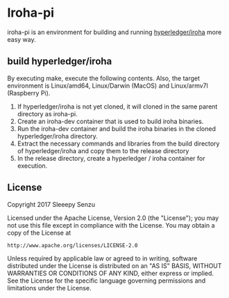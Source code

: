 # Iroha-pi

iroha-pi is an environment for building and running [hyperledger/iroha](https://github.com/hyperledger/iroha.git) more easy way.

## build hyperledger/iroha

By executing make, execute the following contents. Also, the target environment is Linux/amd64, Linux/Darwin (MacOS) and Linux/armv7l (Raspberry Pi).

1. If hyperledger/iroha is not yet cloned, it will cloned in the same parent directory as iroha-pi.
1. Create an iroha-dev container that is used to build iroha binaries.
1. Run the iroha-dev container and build the iroha binaries in the cloned hyperledger/iroha directory.
1. Extract the necessary commands and libraries from the build directory of hyperledger/iroha and copy them to the release directory
1. In the release directory, create a hyperledger / iroha container for execution.

## License

Copyright 2017 Sleeepy Senzu

Licensed under the Apache License, Version 2.0 (the "License");
you may not use this file except in compliance with the License.
You may obtain a copy of the License at

    http://www.apache.org/licenses/LICENSE-2.0

Unless required by applicable law or agreed to in writing, software
distributed under the License is distributed on an "AS IS" BASIS,
WITHOUT WARRANTIES OR CONDITIONS OF ANY KIND, either express or implied.
See the License for the specific language governing permissions and
limitations under the License.


